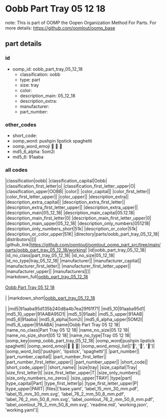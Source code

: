 # Oobb Part Tray 05 12 18  

note: This is part of OOMP the Oopen Organization Method For Parts. For more details: https://github.com/oomlout/oomp_base

##  part details





### id
* oomp_id: oobb_part_tray_05_12_18
  * classification: oobb
  * type: part
  * size: tray
  * color: 
  * description_main: 05_12_18
  * description_extra: 
  * manufacturer: 
  * part_number: 

### other_codes
* short_code: 
* oomp_word: pushpin lipstick spaghetti
* oomp_word_emoji :pushpin: :lipstick: :spaghetti:
* md5_6_alpha: 5om2i
* md5_6: 91aaba

### all codes 
|classification|oobb|
|classification_capital|Oobb|
|classification_first_letter|o|
|classification_first_letter_upper|O|
|classification_upper|OOBB|
|color||
|color_capital||
|color_first_letter||
|color_first_letter_upper||
|color_upper||
|description_extra||
|description_extra_capital||
|description_extra_first_letter||
|description_extra_first_letter_upper||
|description_extra_upper||
|description_main|05_12_18|
|description_main_capital|05.12.18|
|description_main_first_letter|0|
|description_main_first_letter_upper|0|
|description_main_upper|05_12_18|
|description_only_numbers|051218|
|description_only_numbers_short|51k|
|description_or_color|51k|
|description_or_color_upper|51K|
|directory|parts/oobb_part_tray_05_12_18|
|distributors|[]|
|github_link|https://github.com/oomlout/oomlout_oomp_part_src/tree/main/parts/oobb_part_tray_05_12_18/working|
|id|oobb_part_tray_05_12_18|
|id_no_class|part_tray_05_12_18|
|id_no_size|05_12_18|
|id_no_type|tray_05_12_18|
|manufacturer||
|manufacturer_capital||
|manufacturer_first_letter||
|manufacturer_first_letter_upper||
|manufacturer_upper||
|manufacturers|[]|
|markdown_full|[oobb_part_tray_05_12_18](https://github.com/oomlout/oomlout_oomp_part_src/tree/main/parts/oobb_part_tray_05_12_18/working)<br>[](https://github.com/oomlout/oomlout_oomp_part_src/tree/main/parts/oobb_part_tray_05_12_18/working)<br>[Oobb Part Tray 05 12 18](https://github.com/oomlout/oomlout_oomp_part_src/tree/main/parts/oobb_part_tray_05_12_18/working)<br><br>|
|markdown_short|[oobb_part_tray_05_12_18](https://github.com/oomlout/oomlout_oomp_part_src/tree/main/parts/oobb_part_tray_05_12_18/working)<br><br>|
|md5|91aaba95d135b240d8a4b7ea29f61f71|
|md5_10|91aaba95d1|
|md5_10_upper|91AABA95D1|
|md5_5|91aab|
|md5_5_upper|91AAB|
|md5_6|91aaba|
|md5_6_alpha|5om2i|
|md5_6_alpha_upper|5OM2I|
|md5_6_upper|91AABA|
|name|Oobb Part Tray 05 12 18|
|name_no_class|Part Tray 05 12 18|
|name_no_size|05 12 18|
|name_no_size_short|05 12 18|
|name_no_type|Tray 05 12 18|
|oomp_key|oomp_oobb_part_tray_05_12_18|
|oomp_word|pushpin lipstick spaghetti|
|oomp_word_emoji|:pushpin: :lipstick: :spaghetti:|
|oomp_word_emoji_list|[':pushpin:', ':lipstick:', ':spaghetti:']|
|oomp_word_list|['pushpin', 'lipstick', 'spaghetti']|
|part_number||
|part_number_capital||
|part_number_first_letter||
|part_number_first_letter_upper||
|part_number_upper||
|short_code||
|short_code_upper||
|short_name||
|size|tray|
|size_capital|Tray|
|size_first_letter|t|
|size_first_letter_upper|T|
|size_only_numbers||
|size_only_numbers_no_zeros||
|size_upper|TRAY|
|type|part|
|type_capital|Part|
|type_first_letter|p|
|type_first_letter_upper|P|
|type_upper|PART|
|files|['base.yaml', 'label_15_mm_30_mm.pdf', 'label_15_mm_30_mm.svg', 'label_76_2_mm_50_8_mm.pdf', 'label_76_2_mm_50_8_mm.svg', 'label_oomlout_76_2_mm_50_8_mm.pdf', 'label_oomlout_76_2_mm_50_8_mm.svg', 'readme.md', 'working.json', 'working.yaml']|

